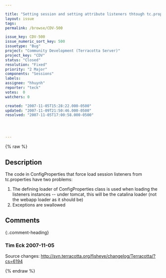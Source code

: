```yaml
---

title: "Setting session and setting attribute listeners thtough tc.properties doesn't work under tomcat"
layout: issue
tags: 
permalink: /browse/CDV-500

issue_key: CDV-500
issue_numeric_sort_key: 500
issuetype: "Bug"
project: "Community Development (Terracotta Server)"
project_key: "CDV"
status: "Closed"
resolution: "Fixed"
priority: "2 Major"
components: "Sessions"
labels: 
assignee: "hhuynh"
reporter: "teck"
votes:  0
watchers: 0

created: "2007-11-05T15:28:22.000-0500"
updated: "2007-11-09T21:50:46.000-0500"
resolved: "2007-11-05T17:00:58.000-0500"




---
```


{% raw %}

## Description

<div markdown="1" class="description">

The code in ConfigProperties that force load session listeners from tc.properties have two problems:

1) The defining loader of ConfigProperties class is used when loading the listeners instances -- under tomcat, this will be the catalina loader (not the webapp loader as it should be)
2) Exceptions are swallowed



</div>

## Comments


{:.comment-heading}
### **Tim Eck** <span class="date">2007-11-05</span>

<div markdown="1" class="comment">

Source changes:
http://svn.terracotta.org/fisheye/changelog/Terracotta/?cs=6194

</div>



{% endraw %}

